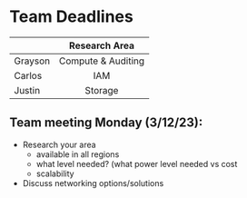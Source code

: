 Team Deadlines
==============


|         | Research Area      |
| :---    | :---:              |
| Grayson | Compute & Auditing |
| Carlos  | IAM                |
| Justin  | Storage            |

Team meeting Monday (3/12/23):
------------------------------
- Research your area 
    - available in all regions
    - what level needed? (what power level needed vs cost
    - scalability
- Discuss networking options/solutions
